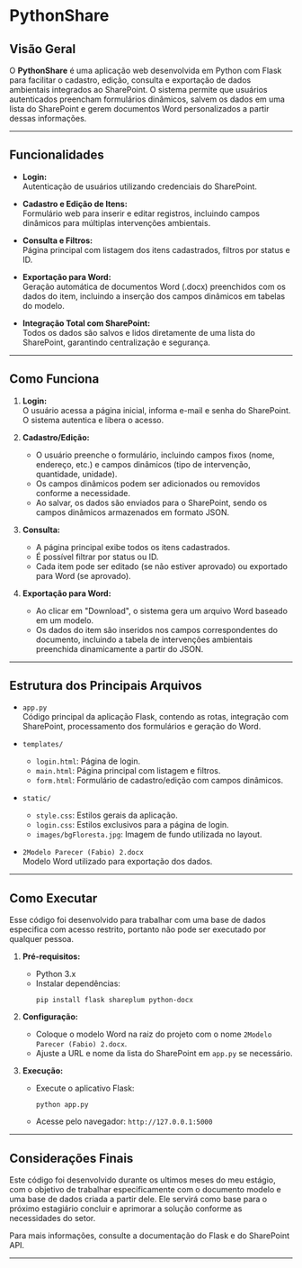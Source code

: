 # PythonShare

## Visão Geral

O **PythonShare** é uma aplicação web desenvolvida em Python com Flask para facilitar o cadastro, edição, consulta e exportação de dados ambientais integrados ao SharePoint. O sistema permite que usuários autenticados preencham formulários dinâmicos, salvem os dados em uma lista do SharePoint e gerem documentos Word personalizados a partir dessas informações.

---

## Funcionalidades

- **Login:**  
  Autenticação de usuários utilizando credenciais do SharePoint.

- **Cadastro e Edição de Itens:**  
  Formulário web para inserir e editar registros, incluindo campos dinâmicos para múltiplas intervenções ambientais.

- **Consulta e Filtros:**  
  Página principal com listagem dos itens cadastrados, filtros por status e ID.

- **Exportação para Word:**  
  Geração automática de documentos Word (.docx) preenchidos com os dados do item, incluindo a inserção dos campos dinâmicos em tabelas do modelo.

- **Integração Total com SharePoint:**  
  Todos os dados são salvos e lidos diretamente de uma lista do SharePoint, garantindo centralização e segurança.

---

## Como Funciona

1. **Login:**  
   O usuário acessa a página inicial, informa e-mail e senha do SharePoint. O sistema autentica e libera o acesso.

2. **Cadastro/Edição:**  
   - O usuário preenche o formulário, incluindo campos fixos (nome, endereço, etc.) e campos dinâmicos (tipo de intervenção, quantidade, unidade).
   - Os campos dinâmicos podem ser adicionados ou removidos conforme a necessidade.
   - Ao salvar, os dados são enviados para o SharePoint, sendo os campos dinâmicos armazenados em formato JSON.

3. **Consulta:**  
   - A página principal exibe todos os itens cadastrados.
   - É possível filtrar por status ou ID.
   - Cada item pode ser editado (se não estiver aprovado) ou exportado para Word (se aprovado).

4. **Exportação para Word:**  
   - Ao clicar em "Download", o sistema gera um arquivo Word baseado em um modelo.
   - Os dados do item são inseridos nos campos correspondentes do documento, incluindo a tabela de intervenções ambientais preenchida dinamicamente a partir do JSON.

---

## Estrutura dos Principais Arquivos

- `app.py`  
  Código principal da aplicação Flask, contendo as rotas, integração com SharePoint, processamento dos formulários e geração do Word.

- `templates/`  
  - `login.html`: Página de login.
  - `main.html`: Página principal com listagem e filtros.
  - `form.html`: Formulário de cadastro/edição com campos dinâmicos.

- `static/`  
  - `style.css`: Estilos gerais da aplicação.
  - `login.css`: Estilos exclusivos para a página de login.
  - `images/bgFloresta.jpg`: Imagem de fundo utilizada no layout.

- `2Modelo Parecer (Fabio) 2.docx`  
  Modelo Word utilizado para exportação dos dados.

---

## Como Executar

Esse código foi desenvolvido para trabalhar com uma base de dados especifica com acesso restrito, portanto não pode ser executado por qualquer pessoa.

1. **Pré-requisitos:**
   - Python 3.x
   - Instalar dependências:
     ```
     pip install flask shareplum python-docx
     ```

2. **Configuração:**
   - Coloque o modelo Word na raiz do projeto com o nome `2Modelo Parecer (Fabio) 2.docx`.
   - Ajuste a URL e nome da lista do SharePoint em `app.py` se necessário.

3. **Execução:**
   - Execute o aplicativo Flask:
     ```
     python app.py
     ```
   - Acesse pelo navegador: `http://127.0.0.1:5000`

---

## Considerações Finais

Este código foi desenvolvido durante os ultimos meses do meu estágio, com o objetivo de trabalhar especificamente com o documento modelo e uma base de dados criada a partir dele. Ele servirá como base para o próximo estagiário concluir e aprimorar a solução conforme as necessidades do setor.

Para mais informações, consulte a documentação do Flask e do SharePoint API.

---